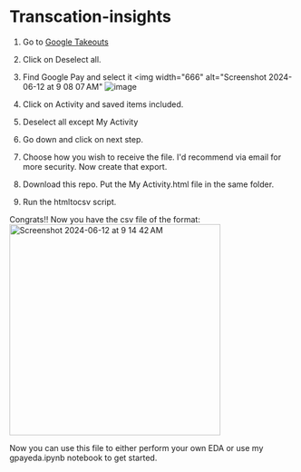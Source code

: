 # Transcation-insights

1. Go to [Google Takeouts](https://takeout.google.com/)
2. Click on Deselect all.
3. Find Google Pay and select it <img width="666" alt="Screenshot 2024-06-12 at 9 08 07 AM"
   ![image](https://github.com/user-attachments/assets/0e9fc015-fa92-4504-80a0-430211e3f699)


5. Click on Activity and saved items included.
6. Deselect all except My Activity
7. Go down and click on next step.
8. Choose how you wish to receive the file. I'd recommend via email for more security. Now create that export.
9. Download this repo. Put the My Activity.html file in the same folder.
10. Run the htmltocsv script.

Congrats!! Now you have the csv file of the format:
<img width="372" alt="Screenshot 2024-06-12 at 9 14 42 AM" src="https://github.com/ThatSpaceCowboy/gpay-data-analysis/assets/41112158/587dc8bb-5b94-485a-9d7a-7abad6cc4350">

Now you can use this file to either perform your own EDA or use my gpayeda.ipynb notebook to get started.
